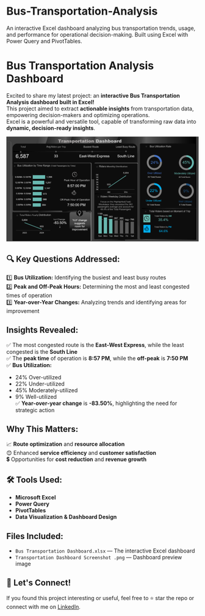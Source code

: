 # Bus-Transportation-Analysis
An interactive Excel dashboard analyzing bus transportation trends, usage, and performance for operational decision-making. Built using Excel with Power Query and PivotTables.

# Bus Transportation Analysis Dashboard

Excited to share my latest project: an **interactive Bus Transportation Analysis dashboard built in Excel!**  
This project aimed to extract **actionable insights** from transportation data, empowering decision-makers and optimizing operations.  
Excel is a powerful and versatile tool, capable of transforming raw data into **dynamic, decision-ready insights**.

![Transportation Dashboard](./Transportation%20Dashboard%20Screenshot%20.png)


## 🔍 Key Questions Addressed:
1️⃣ **Bus Utilization:** Identifying the busiest and least busy routes  
2️⃣ **Peak and Off-Peak Hours:** Determining the most and least congested times of operation  
3️⃣ **Year-over-Year Changes:** Analyzing trends and identifying areas for improvement

## Insights Revealed:
✅ The most congested route is the **East-West Express**, while the least congested is the **South Line**  
✅ The **peak time** of operation is **8:57 PM**, while the **off-peak** is **7:50 PM**  
✅ **Bus Utilization:**
- 24% Over-utilized  
- 22% Under-utilized  
- 45% Moderately-utilized  
- 9% Well-utilized  
✅ **Year-over-year change** is **-83.50%**, highlighting the need for strategic action

## Why This Matters:
📈 **Route optimization** and **resource allocation**  
😊 Enhanced **service efficiency** and **customer satisfaction**  
💲 Opportunities for **cost reduction** and **revenue growth**

## 🛠 Tools Used:
- **Microsoft Excel**
- **Power Query**
- **PivotTables**
- **Data Visualization & Dashboard Design**

## Files Included:
- `Bus Transportation Dashboard.xlsx` — The interactive Excel dashboard  
- `Transportation Dashboard Screenshot .png` — Dashboard preview image

## 🙌 Let's Connect!
If you found this project interesting or useful, feel free to ⭐ star the repo or connect with me on [LinkedIn]([https://linkedin.com](https://www.linkedin.com/in/winnie-madikizella-data/)).

